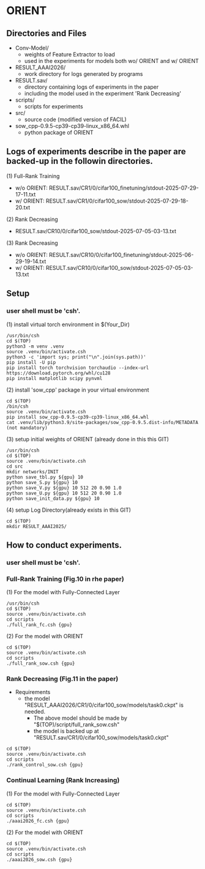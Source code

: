 # ORIENT

## Directories and Files      

- Conv-Model/
  - weights of Feature Extractor to load
  - used in the experiments for models both wo/ ORIENT and w/ ORIENT
- RESULT_AAAI2026/
  - work directory for logs generated by programs
- RESULT.sav/
  - directory containing logs of experiments in the paper
  - including the model used in the experiment 'Rank Decreasing'
- scripts/
  - scripts for experiments
- src/
  - source code (modified version of FACIL)
- sow_cpp-0.9.5-cp39-cp39-linux_x86_64.whl
  - python package of ORIENT

## Logs of experiments describe in the paper are backed-up in the followin directories.      

(1) Full-Rank Training      

   - w/o ORIENT: RESULT.sav/CR1/0/cifar100_finetuning/stdout-2025-07-29-17-11.txt
   - w/  ORIENT: RESULT.sav/CR1/0/cifar100_sow/stdout-2025-07-29-18-20.txt
      
(2) Rank Decreasing       
   - RESULT.sav/CR10/0/cifar100_sow/stdout-2025-07-05-03-13.txt
      
(3) Rank Decreasing       
   - w/o ORIENT: RESULT.sav/CR10/0/cifar100_finetuning/stdout-2025-06-29-19-14.txt
   - w/  ORIENT: RESULT.sav/CR10/0/cifar100_sow/stdout-2025-07-05-03-13.txt

## Setup      
### user shell must be 'csh'.

(1) install virtual torch environment in $(Your_Dir)        

	/usr/bin/csh
	cd $(TOP)
	python3 -m venv .venv
	source .venv/bin/activate.csh
	python3 -c 'import sys; print("\n".join(sys.path))'
	pip install -U pip
	pip install torch torchvision torchaudio --index-url https://download.pytorch.org/whl/cu128
	pip install matplotlib scipy pynvml
    
(2) install 'sow_cpp' package in your virtual environment    

	cd $(TOP)
	/bin/csh
	source .venv/bin/activate.csh
	pip install sow_cpp-0.9.5-cp39-cp39-linux_x86_64.whl
	cat .venv/lib/python3.9/site-packages/sow_cpp-0.9.5.dist-info/METADATA    (not mandatory)
    
(3) setup initial weights of ORIENT (already done in this this GIT)    

	/usr/bin/csh
	cd $(TOP)
	source .venv/bin/activate.csh
	cd src
	mkdir networks/INIT
	python save_tbl.py ${gpu} 10
	python save_S.py ${gpu} 10
	python save_V.py ${gpu} 10 512 20 0.90 1.0
	python save_U.py ${gpu} 10 512 20 0.90 1.0
	python save_init_data.py ${gpu} 10
    
(4) setup Log Directory(already exists in this GIT)          

	cd $(TOP)
	mkdir RESULT_AAAI2025/

## How to conduct experiments.      

### user shell must be 'csh'.

### Full-Rank Training (Fig.10 in rhe paper)

(1) For the model with Fully-Connected Layer

	/usr/bin/csh
	cd $(TOP)
	source .venv/bin/activate.csh
	cd scripts
	./full_rank_fc.csh {gpu}

(2) For the model with ORIENT

	cd $(TOP)
	source .venv/bin/activate.csh
	cd scripts
	./full_rank_sow.csh {gpu}

### Rank Decreasing (Fig.11 in the paper)

- Requirements
  - the model "RESULT_AAAI2026/CR1/0/cifar100_sow/models/task0.ckpt" is needed.
    - The above model should be made by "$(TOP)/script/full_rank_sow.csh"
    - the model is backed up at "RESULT.sav/CR1/0/cifar100_sow/models/task0.ckpt"


    
~~~
cd $(TOP)
source .venv/bin/activate.csh
cd scripts
./rank_control_sow.csh {gpu}
~~~

### Continual Learning (Rank Increasing)

(1) For the model with Fully-Connected Layer

	cd $(TOP)
	source .venv/bin/activate.csh
	cd scripts
	./aaai2026_fc.csh {gpu}

(2) For the model with ORIENT    

	cd $(TOP)
	source .venv/bin/activate.csh
	cd scripts
	./aaai2026_sow.csh {gpu}

